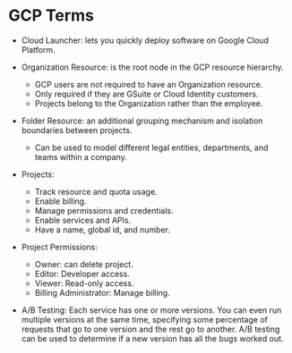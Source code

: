# GCP Terms

* Cloud Launcher: lets you quickly deploy software on Google Cloud Platform.

* Organization Resource: is the root node in the GCP resource hierarchy.
  * GCP users are not required to have an Organization resource.
  * Only required if they are GSuite or Cloud Identity customers.
  * Projects belong to the Organization rather than the employee.

* Folder Resource: an additional grouping mechanism and isolation boundaries between projects.
  * Can be used to model different legal entities, departments, and teams within a company.

* Projects:
  * Track resource and quota usage.
  * Enable billing.
  * Manage permissions and credentials.
  * Enable services and APIs.
  * Have a name, global id, and number.

* Project Permissions:
  * Owner: can delete project.
  * Editor: Developer access.
  * Viewer: Read-only access.
  * Billing Administrator: Manage billing.

* A/B Testing: Each service has one or more versions. You can even run multiple versions at the same time, specifying some percentage of requests that go to one version and the rest go to another. A/B testing can be used to determine if a new version has all the bugs worked out.

